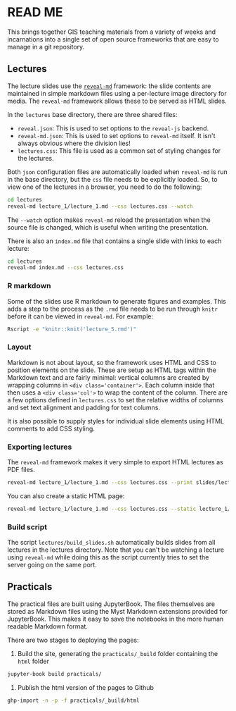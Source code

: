 # READ ME

This brings together GIS teaching materials from a variety of weeks and incarnations
into a single set of open source frameworks that are easy to manage in a git repository.

## Lectures

The lecture slides use the [`reveal-md`](https://github.com/webpro/reveal-md) framework:
the slide contents are maintained in simple markdown files using a per-lecture image
directory for media. The `reveal-md` framework allows these to be served as HTML slides.

In the `lectures` base directory, there are three shared files:

- `reveal.json`: This is used to set options to the `reveal-js` backend.
- `reveal-md.json`: This is used to set options to `reveal-md` itself. It isn't always
  obvious where the division lies!
- `lectures.css`: This file is used as a common set of styling changes for the lectures.

Both `json` configuration files are automatically loaded when `reveal-md` is run in the
base directory, but the `css` file needs to be explicitly loaded. So, to view one of the
lectures in a browser, you need to do the following:

```bash
cd lectures
reveal-md lecture_1/lecture_1.md --css lectures.css --watch
```

The `--watch` option makes `reveal-md` reload the presentation when the source file is
changed, which is useful when writing the presentation.

There is also an `index.md` file that contains a single slide with links to each
lecture:

```bash
cd lectures
reveal-md index.md --css lectures.css
```

### R markdown

Some of the slides use R markdown to generate figures and examples. This adds a step to
the process as the `.rmd` file needs to be run through `knitr` before it can be viewed
in `reveal-md`. For example:

```bash
Rscript -e "knitr::knit('lecture_5.rmd')"
```

### Layout

Markdown is not about layout, so the framework uses HTML and CSS to position elements on
the slide. These are setup as HTML tags within the Markdown text and are fairly minimal:
vertical columns are created by wrapping columns in `<div class='container'>`. Each
column inside that then uses a `<div class='col'>` to wrap the content of the column.
There are a few options defined in `lectures.css` to set the relative widths of columns
and set text alignment and padding for text columns.

It is also possible to supply styles for individual slide elements using HTML comments
to add CSS styling.

### Exporting lectures

The `reveal-md` framework makes it very simple to export HTML lectures as PDF files.

```bash
reveal-md lecture_1/lecture_1.md --css lectures.css --print slides/lecture_1.pdf
```

You can also create a static HTML page:

```bash
reveal-md lecture_1/lecture_1.md --css lectures.css --static lecture_1/static
```

### Build script

The script `lectures/build_slides.sh` automatically builds slides from all lectures in
the lectures directory. Note that you can't be watching a lecture using `reveal-md`
while doing this as the script currently tries to set the server going on the same port.

## Practicals

The practical files are built using JupyterBook. The files themselves are stored as
Markdown files using the Myst Markdown extensions provided for JupyterBook. This makes
it easy to save the notebooks in the more human readable Markdown format.

There are two stages to deploying the pages:

1. Build the site, generating the `practicals/_build` folder containing the `html`
   folder

```bash
jupyter-book build practicals/
```

1. Publish the html version of the pages to Github

```bash
ghp-import -n -p -f practicals/_build/html
```
